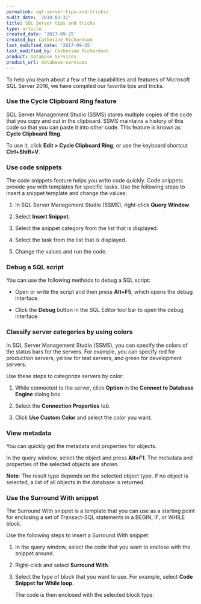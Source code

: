 ```yaml
---
permalink: sql-server-tips-and-tricks/
audit_date: '2018-03-31'
title: SQL Server tips and tricks
type: article
created_date: '2017-09-25'
created_by: Catherine Richardson
last_modified_date: '2017-09-25'
last_modified_by: Catherine Richardson
product: Database Services
product_url: database-services
---
```


To help you learn about a few of the capabilities and features of Microsoft
SQL Server 2016, we have compiled our favorite tips and tricks.

### Use the Cycle Clipboard Ring feature

SQL Server Management Studio (SSMS) stores multiple copies of the code that
you copy and cut in the clipboard. SSMS maintains a history of this code so
that you can paste it into other code. This feature is known as
**Cycle Clipboard Ring**.

To use it, click **Edit > Cycle Clipboard Ring**, or use the keyboard shortcut
**Ctrl+Shift+V**.

### Use code snippets

The code snippets feature helps you write code quickly. Code snippets provide
you with templates for specific tasks. Use the following steps to insert
a snippet template and change the values:

1. In SQL Server Management Studio (SSMS), right-click **Query Window**.

2. Select **Insert Snippet**.

3. Select the snippet category from the list that is displayed.

4. Select the task from the list that is displayed.

5. Change the values and run the code.

### Debug a SQL script

You can use the following methods to debug a SQL script:

* Open or write the script and then press **Alt+F5**, which opens the debug
interface.

* Click the **Debug** button in the SQL Editor tool bar to open the debug
interface.

### Classify server categories by using colors

In SQL Server Management Studio (SSMS), you can specify the colors of the
status bars for the servers. For example, you can specify red for production
servers, yellow for test servers, and green for development servers.

Use these steps to categorize servers by color:

1. While connected to the server, click **Option** in the
**Connect to Database Engine** dialog box.

2. Select the **Connection Properties** tab.

3. Click **Use Custom Color** and select the color you want.

### View metadata

You can quickly get the metadata and properties for objects.

In the query window, select the object and press **Alt+F1**. The metadata and
properties of the selected objects are shown.

**Note**: The result type depends on the selected object type. If no object is
selected, a list of all objects in the database is returned.

### Use the Surround With snippet

The Surround With snippet is a template that you can use as a starting
point for enclosing a set of Transact-SQL statements in a BEGIN, IF, or WHILE
block.

Use the following steps to insert a Surround With snippet:

1. In the query window, select the code that you want to enclose with the
snippet around.

2. Right-click and select **Surround With**.

3. Select the type of block that you want to use. For example, select
**Code Snippet for While loop**.

   The code is then enclosed with the selected block type.

